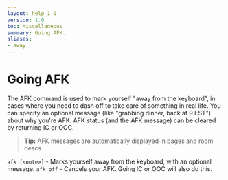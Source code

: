 ```yaml
---
layout: help_1-0
version: 1.0
toc: Miscellaneous
summary: Going AFK.
aliases:
- away
---
```

# Going AFK

The AFK command is used to mark yourself "away from the keyboard", in cases where you need to dash off to take care of something in real life.  You can specify an optional message (like "grabbing dinner, back at 9 EST") about why you're AFK. AFK status (and the AFK message) can be cleared by returning IC or OOC.

> **Tip:** AFK messages are automatically displayed in pages and room descs.

`afk [<note>]` - Marks yourself away from the keyboard, with an optional message.
`afk off` - Cancels your AFK.  Going IC or OOC will also do this.
